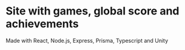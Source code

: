 # Site with games, global score and achievements

Made with React, Node.js, Express, Prisma, Typescript and Unity